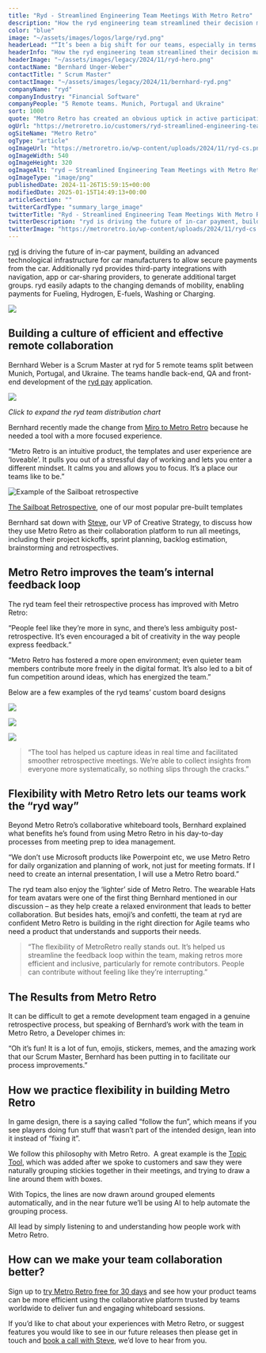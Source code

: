 ```yaml
---
title: "Ryd - Streamlined Engineering Team Meetings With Metro Retro"
description: "How the ryd engineering team streamlined their decision making process by 50% and became more in sync using Metro Retro."
color: "blue"
image: "~/assets/images/logos/large/ryd.png"
headerLead: "“It’s been a big shift for our teams, especially in terms of ease of collaboration.”"
headerInfo: "How the ryd engineering team streamlined their decision making process by 50% and became more in sync using Metro Retro."
headerImage: "~/assets/images/legacy/2024/11/ryd-hero.png"
contactName: "Bernhard Unger-Weber"
contactTitle: " Scrum Master"
contactImage: "~/assets/images/legacy/2024/11/bernhard-ryd.png"
companyName: "ryd"
companyIndustry: "Financial Software"
companyPeople: "5 Remote teams. Munich, Portugal and Ukraine"
sort: 1000
quote: "Metro Retro has created an obvious uptick in active participation, and shifted the tone of our retrospectives. Team members are now more proactive about suggesting improvements and celebrating wins openly."
ogUrl: "https://metroretro.io/customers/ryd-streamlined-engineering-team-meetings-with-metro-retro"
ogSiteName: "Metro Retro"
ogType: "article"
ogImageUrl: "https://metroretro.io/wp-content/uploads/2024/11/ryd-cs.png"
ogImageWidth: 540
ogImageHeight: 320
ogImageAlt: "ryd – Streamlined Engineering Team Meetings with Metro Retro"
ogImageType: "image/png"
publishedDate: 2024-11-26T15:59:15+00:00
modifiedDate: 2025-01-15T14:49:13+00:00
articleSection: ""
twitterCardType: "summary_large_image"
twitterTitle: "Ryd - Streamlined Engineering Team Meetings With Metro Retro | Metro Retro"
twitterDescription: "ryd is driving the future of in-car payment, building an advanced technological infrastructure for car manufacturers to allow secure payments from the car."
twitterImage: "https://metroretro.io/wp-content/uploads/2024/11/ryd-cs.png"
---
```


[ryd](https://www.ryd.one/) is driving the future of in-car payment, building an advanced technological infrastructure for car manufacturers to allow secure payments from the car. Additionally ryd provides third-party integrations with navigation, app or car-sharing providers, to generate additional target groups. ryd easily adapts to the changing demands of mobility, enabling payments for Fueling, Hydrogen, E-fuels, Washing or Charging.

![](../../assets/images/legacy/2024/11/ryd-appstore-1024x453.png)

## Building a culture of efficient and effective remote collaboration

Bernhard Weber is a Scrum Master at ryd for 5 remote teams split between Munich, Portugal, and Ukraine. The teams handle back-end, QA and front-end development of the [ryd pay](https://www.ryd.one/int/ryd-pay/) application.

![](../../assets/images/legacy/2024/11/ryd-team-1024x488.png)

_Click to expand the ryd team distribution chart_

Bernhard recently made the change from [Miro to Metro Retro](https://metroretro.io/compare/miro-alternative) because he needed a tool with a more focused experience.

“Metro Retro is an intuitive product, the templates and user experience are ‘loveable’. It pulls you out of a stressful day of working and lets you enter a different mindset. It calms you and allows you to focus. It’s a place our teams like to be.”

![Example of the Sailboat retrospective](../../assets/images/legacy/2024/11/ryd-sail.png)

[The Sailboat Retrospective](https://metroretro.io/templates/retrospectives/the-sailboat-retrospective), one of our most popular pre-built templates

Bernhard sat down with [Steve](https://www.linkedin.com/in/steven-moseley-80b63314/), our VP of Creative Strategy, to discuss how they use Metro Retro as their collaboration platform to run all meetings, including their project kickoffs, sprint planning, backlog estimation, brainstorming and retrospectives.

## Metro Retro improves the team’s internal feedback loop

The ryd team feel their retrospective process has improved with Metro Retro:

“People feel like they’re more in sync, and there’s less ambiguity post-retrospective. It’s even encouraged a bit of creativity in the way people express feedback.”

“Metro Retro has fostered a more open environment; even quieter team members contribute more freely in the digital format. It’s also led to a bit of fun competition around ideas, which has energized the team.”

Below are a few examples of the ryd teams’ custom board designs

![](../../assets/images/legacy/2024/11/ryd-yerawizard-1024x393.png)

![](../../assets/images/legacy/2024/11/ryd-yeahbaby-1024x393.png)

![](../../assets/images/legacy/2024/11/ryd-boo-1024x393.png)

> “The tool has helped us capture ideas in real time and facilitated smoother retrospective meetings. We’re able to collect insights from everyone more systematically, so nothing slips through the cracks.”

## Flexibility with Metro Retro lets our teams work the “ryd way”

Beyond Metro Retro’s collaborative whiteboard tools, Bernhard explained what benefits he’s found from using Metro Retro in his day-to-day processes from meeting prep to idea management.

“We don’t use Microsoft products like Powerpoint etc, we use Metro Retro for daily organization and planning of work, not just for meeting formats. If I need to create an internal presentation, I will use a Metro Retro board.”

The ryd team also enjoy the ‘lighter’ side of Metro Retro. The wearable Hats for team avatars were one of the first thing Bernhard mentioned in our discussion – as they help create a relaxed environment that leads to better collaboration. But besides hats, emoji’s and confetti, the team at ryd are confident Metro Retro is building in the right direction for Agile teams who need a product that understands and supports their needs.

> “The flexibility of MetroRetro really stands out. It’s helped us streamline the feedback loop within the team, making retros more efficient and inclusive, particularly for remote contributors. People can contribute without feeling like they’re interrupting.”

## The Results from Metro Retro

It can be difficult to get a remote development team engaged in a genuine retrospective process, but speaking of Bernhard’s work with the team in Metro Retro, a Developer chimes in:

“Oh it’s fun! It is a lot of fun, emojis, stickers, memes, and the amazing work that our Scrum Master, Bernhard has been putting in to facilitate our process improvements.”

## How we practice flexibility in building Metro Retro

In game design, there is a saying called “follow the fun”, which means if you see players doing fun stuff that wasn’t part of the intended design, lean into it instead of “fixing it”. 

We follow this philosophy with Metro Retro.  A great example is the [Topic Tool](https://docs.metroretro.io/boards/the-tools#topics-meeting-mode-only), which was added after we spoke to customers and saw they were naturally grouping stickies together in their meetings, and trying to draw a line around them with boxes. 

With Topics, the lines are now drawn around grouped elements automatically, and in the near future we’ll be using AI to help automate the grouping process.

All lead by simply listening to and understanding how people work with Metro Retro.

## How can we make your team collaboration better?

Sign up to [try Metro Retro free for 30 days](https://metroretro.io/account/register) and see how your product teams can be more efficient using the collaborative platform trusted by teams worldwide to deliver fun and engaging whiteboard sessions.

If you’d like to chat about your experiences with Metro Retro, or suggest features you would like to see in our future releases then please get in touch and [book a call with Steve](https://calendly.com/steve-moseley-metroretro/30min), we’d love to hear from you.
